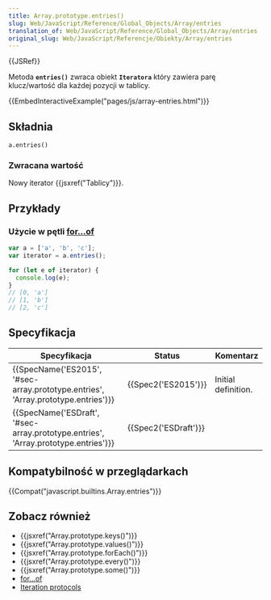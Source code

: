 ```yaml
---
title: Array.prototype.entries()
slug: Web/JavaScript/Reference/Global_Objects/Array/entries
translation_of: Web/JavaScript/Reference/Global_Objects/Array/entries
original_slug: Web/JavaScript/Referencje/Obiekty/Array/entries
---
```

{{JSRef}}

Metoda **`entries()`** zwraca obiekt **`Iteratora`** który zawiera parę klucz/wartość dla każdej pozycji w tablicy.

{{EmbedInteractiveExample("pages/js/array-entries.html")}}

## Składnia

    a.entries()

### Zwracana wartość

Nowy iterator {{jsxref("Tablicy")}}.

## Przykłady

### Użycie w pętli [for…of](/pl/docs/Web/JavaScript/Reference/Statements/for...of)

```js
var a = ['a', 'b', 'c'];
var iterator = a.entries();

for (let e of iterator) {
  console.log(e);
}
// [0, 'a']
// [1, 'b']
// [2, 'c']
```

## Specyfikacja

| Specyfikacja                                                                                                 | Status                       | Komentarz           |
| ------------------------------------------------------------------------------------------------------------ | ---------------------------- | ------------------- |
| {{SpecName('ES2015', '#sec-array.prototype.entries', 'Array.prototype.entries')}} | {{Spec2('ES2015')}}     | Initial definition. |
| {{SpecName('ESDraft', '#sec-array.prototype.entries', 'Array.prototype.entries')}} | {{Spec2('ESDraft')}} |                     |

## Kompatybilność w przeglądarkach

{{Compat("javascript.builtins.Array.entries")}}

## Zobacz również

- {{jsxref("Array.prototype.keys()")}}
- {{jsxref("Array.prototype.values()")}}
- {{jsxref("Array.prototype.forEach()")}}
- {{jsxref("Array.prototype.every()")}}
- {{jsxref("Array.prototype.some()")}}
- [for...of](/pl/docs/Web/JavaScript/Reference/Statements/for...of)
- [Iteration protocols](/pl/docs/Web/JavaScript/Reference/Iteration_protocols)
